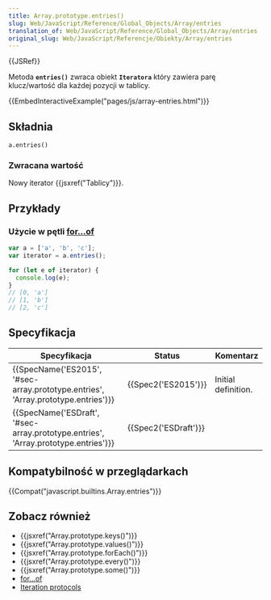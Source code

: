 ```yaml
---
title: Array.prototype.entries()
slug: Web/JavaScript/Reference/Global_Objects/Array/entries
translation_of: Web/JavaScript/Reference/Global_Objects/Array/entries
original_slug: Web/JavaScript/Referencje/Obiekty/Array/entries
---
```

{{JSRef}}

Metoda **`entries()`** zwraca obiekt **`Iteratora`** który zawiera parę klucz/wartość dla każdej pozycji w tablicy.

{{EmbedInteractiveExample("pages/js/array-entries.html")}}

## Składnia

    a.entries()

### Zwracana wartość

Nowy iterator {{jsxref("Tablicy")}}.

## Przykłady

### Użycie w pętli [for…of](/pl/docs/Web/JavaScript/Reference/Statements/for...of)

```js
var a = ['a', 'b', 'c'];
var iterator = a.entries();

for (let e of iterator) {
  console.log(e);
}
// [0, 'a']
// [1, 'b']
// [2, 'c']
```

## Specyfikacja

| Specyfikacja                                                                                                 | Status                       | Komentarz           |
| ------------------------------------------------------------------------------------------------------------ | ---------------------------- | ------------------- |
| {{SpecName('ES2015', '#sec-array.prototype.entries', 'Array.prototype.entries')}} | {{Spec2('ES2015')}}     | Initial definition. |
| {{SpecName('ESDraft', '#sec-array.prototype.entries', 'Array.prototype.entries')}} | {{Spec2('ESDraft')}} |                     |

## Kompatybilność w przeglądarkach

{{Compat("javascript.builtins.Array.entries")}}

## Zobacz również

- {{jsxref("Array.prototype.keys()")}}
- {{jsxref("Array.prototype.values()")}}
- {{jsxref("Array.prototype.forEach()")}}
- {{jsxref("Array.prototype.every()")}}
- {{jsxref("Array.prototype.some()")}}
- [for...of](/pl/docs/Web/JavaScript/Reference/Statements/for...of)
- [Iteration protocols](/pl/docs/Web/JavaScript/Reference/Iteration_protocols)
